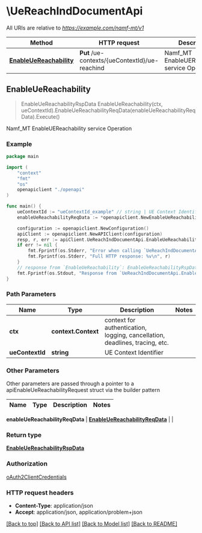 # \UeReachIndDocumentApi

All URIs are relative to *https://example.com/namf-mt/v1*

Method | HTTP request | Description
------------- | ------------- | -------------
[**EnableUeReachability**](UeReachIndDocumentApi.md#EnableUeReachability) | **Put** /ue-contexts/{ueContextId}/ue-reachind | Namf_MT EnableUEReachability service Operation



## EnableUeReachability

> EnableUeReachabilityRspData EnableUeReachability(ctx, ueContextId).EnableUeReachabilityReqData(enableUeReachabilityReqData).Execute()

Namf_MT EnableUEReachability service Operation

### Example

```go
package main

import (
    "context"
    "fmt"
    "os"
    openapiclient "./openapi"
)

func main() {
    ueContextId := "ueContextId_example" // string | UE Context Identifier
    enableUeReachabilityReqData := *openapiclient.NewEnableUeReachabilityReqData(*openapiclient.NewUeReachability()) // EnableUeReachabilityReqData | 

    configuration := openapiclient.NewConfiguration()
    apiClient := openapiclient.NewAPIClient(configuration)
    resp, r, err := apiClient.UeReachIndDocumentApi.EnableUeReachability(context.Background(), ueContextId).EnableUeReachabilityReqData(enableUeReachabilityReqData).Execute()
    if err != nil {
        fmt.Fprintf(os.Stderr, "Error when calling `UeReachIndDocumentApi.EnableUeReachability``: %v\n", err)
        fmt.Fprintf(os.Stderr, "Full HTTP response: %v\n", r)
    }
    // response from `EnableUeReachability`: EnableUeReachabilityRspData
    fmt.Fprintf(os.Stdout, "Response from `UeReachIndDocumentApi.EnableUeReachability`: %v\n", resp)
}
```

### Path Parameters


Name | Type | Description  | Notes
------------- | ------------- | ------------- | -------------
**ctx** | **context.Context** | context for authentication, logging, cancellation, deadlines, tracing, etc.
**ueContextId** | **string** | UE Context Identifier | 

### Other Parameters

Other parameters are passed through a pointer to a apiEnableUeReachabilityRequest struct via the builder pattern


Name | Type | Description  | Notes
------------- | ------------- | ------------- | -------------

 **enableUeReachabilityReqData** | [**EnableUeReachabilityReqData**](EnableUeReachabilityReqData.md) |  | 

### Return type

[**EnableUeReachabilityRspData**](EnableUeReachabilityRspData.md)

### Authorization

[oAuth2ClientCredentials](../README.md#oAuth2ClientCredentials)

### HTTP request headers

- **Content-Type**: application/json
- **Accept**: application/json, application/problem+json

[[Back to top]](#) [[Back to API list]](../README.md#documentation-for-api-endpoints)
[[Back to Model list]](../README.md#documentation-for-models)
[[Back to README]](../README.md)


